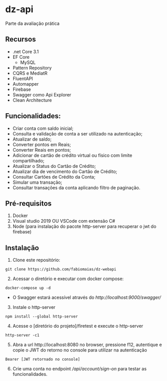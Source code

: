 # dz-api
Parte da avaliação prática

## Recursos

- .net Core 3.1
- EF Core
  - MySQL
- Pattern Repository
- CQRS e MediatR
- FluentAPI
- Automapper
- Firebase
- Swagger como Api Explorer
- Clean Architecture


## Funcionalidades:
- Criar conta com saldo inicial;
- Consulta e validação de conta a ser utilizado na autenticação;
- Atualizar de saldo;
- Converter pontos em Reais;
- Converter Reais em pontos;
- Adicionar de cartão de crédito virtual ou físico com limite compartilhado;
- Atualizar o Status do Cartão de Crédito;
- Atualizar dia de vencimento do Cartão de Crédito;
- Consultar Cartões de Crédito da Conta;
- Simular uma transação;
- Consultar transações da conta aplicando filtro de paginação.

## Pré-requisitos

1. Docker
2. Visual studio 2019 OU VSCode com extensão C#
3. Node (para instalação do pacote http-server para recuperar o jwt do firebase)

## Instalação

1. Clone este repositório:

  ```
  git clone https://github.com/fabiomaias/dz-webapi
  ```


2. Acessar o diretório e executar com docker compose:

  ```
  docker-compose up -d
  ```
  
     
- O Swagger estará acessível através do *http://localhost:9000/swagger/*

3. Instale o http-server
  ```
  npm install --global http-server
  ```
  
4. Acesse o [diretório do projeto]/firetest e execute o http-server
  ```
  http-server -c1
  ```

5. Abra a url http://localhost:8080 no browser, pressione f12, autentique e copie o JWT do retorno no console para utilizar na autenticação
  ```
  Bearer [JWT retornado no console]
  ```
  
6. Crie uma conta no endpoint */api/account/sign-on* para testar as funcionalidades. 
